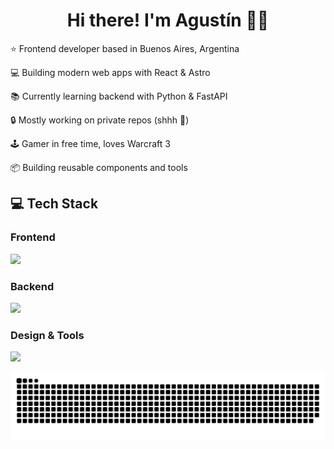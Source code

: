 <h1 align="center">Hi there! I'm Agustín 👋👾</h1>


⭐ Frontend developer based in Buenos Aires, Argentina

💻 Building modern web apps with React & Astro

📚 Currently learning backend with Python & FastAPI

🔒 Mostly working on private repos (shhh 🤫)

🕹️ Gamer in free time, loves Warcraft 3

📦 Building reusable components and tools


## 💻 Tech Stack

<p >
  <h3>Frontend</h3>
  <img src="https://skillicons.dev/icons?i=js,react,astro,tailwind,css,html,nextjs,ts" />
</p>

<p >
  <h3>Backend</h3>
  <img src="https://skillicons.dev/icons?i=python,fastapi,postgresql,postman" />
</p>

<p>
  <h3>Design & Tools</h3>
  <img src="https://skillicons.dev/icons?i=supabase,figma,ps,ai,notion" />
</p>

<!-- ![My Skills](https://skillicons.dev/icons?i=js,react,supabase,astro,tailwind,css,html,python,fastapi,figma,ps,ai,notion,postgresql,nextjs,ts,postman) -->

![snake](assets/snake.svg)

<!--
**agustin-gauna/agustin-gauna** is a ✨ _special_ ✨ repository because its `README.md` (this file) appears on your GitHub profile.

Here are some ideas to get you started:

- 🔭 I’m currently working on ...
- 🌱 I’m currently learning ...
- 👯 I’m looking to collaborate on ...
- 🤔 I’m looking for help with ...
- 💬 Ask me about ...
- 📫 How to reach me: ...
- 😄 Pronouns: ...
- ⚡ Fun fact: ...
-->
